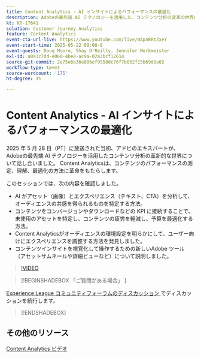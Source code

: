 ```yaml
---
title: Content Analytics - AI インサイトによるパフォーマンスの最適化
description: Adobeの最先端 AI テクノロジーを活用した、コンテンツ分析の変革の世界について掘り下げる、洞察に満ちた 1 時間のウェビナーにご参加ください。 このセッションでは、コンテンツ分析によって、コンテンツのパフォーマンスを測定、理解、最適化する方法に革命を起こす方法について説明します。
kt: KT-17641
solution: Customer Journey Analytics
feature: Content Analytics
event-cta-url-live: https://www.youtube.com/live/0ApnRRtZxeY
event-start-time: 2025-05-22 09:00-8
event-guests: Doug Moore, Shay O'Reilly, Jennifer Werkmeister
exl-id: a0a3c7dd-e060-4be8-ac9a-02a3bcf12614
source-git-commit: 2e75e6b36e806ef9958dc76f7b832f15b69d8a02
workflow-type: tm+mt
source-wordcount: '175'
ht-degree: 1%

---
```


# Content Analytics - AI インサイトによるパフォーマンスの最適化

2025 年 5 月 28 日（PT）に放送された当初、アドビのエキスパートが、Adobeの最先端 AI テクノロジーを活用したコンテンツ分析の革新的な世界について話し合いました。 Content Analyticsは、コンテンツのパフォーマンスの測定、理解、最適化の方法に革命をもたらします。

このセッションでは、次の内容を確認しました。

* AI がアセット（画像）とエクスペリエンス（テキスト、CTA）を分析して、オーディエンスの共感を得られるものを特定する方法。
* コンテンツをコンバージョンやダウンロードなどの KPI に接続することで、未使用のアセットを特定し、コンテンツの疲労を軽減し、予算を最適化する方法。
* Content Analyticsがオーディエンスの環境設定を明らかにして、ユーザー向けにエクスペリエンスを調整する方法を発見しました。
* コンテンツインサイトを視覚化して操作するための新しいAdobe ツール（アセットサムネールや詳細ビューなど）について説明しました。

>[!VIDEO](https://video.tv.adobe.com/v/3460420/?quality=12&learn=on)

>[!BEGINSHADEBOX  「ご質問がある場合」 ]

[Experience League コミュニティフォーラムのディスカッション ](https://experienceleaguecommunities.adobe.com/t5/adobe-analytics-discussions/adobe-experience-league-live-content-analytics-optimize/m-p/756741?profile.language=ja#M4712) でディスカッションを続行します。

>[!ENDSHADEBOX]

## その他のリソース

[Content Analytics ビデオ ](https://experienceleague.adobe.com/ja/docs/customer-journey-analytics-learn/tutorials/content-analytics/introduction-to-content-analytics)
